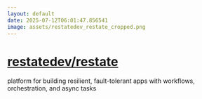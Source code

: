 ```yaml
---
layout: default
date: 2025-07-12T06:01:47.856541
image: assets/restatedev_restate_cropped.png
---
```


# [restatedev/restate](https://github.com/restatedev/restate)

platform for building resilient, fault-tolerant apps with workflows, orchestration, and async tasks
